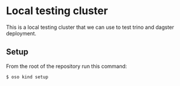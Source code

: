 # Local testing cluster

This is a local testing cluster that we can use to test trino and dagster
deployment.

## Setup

From the root of the repository run this command:

```bash
$ oso kind setup
```
